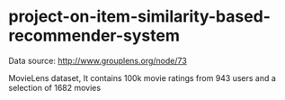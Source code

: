 # project-on-item-similarity-based-recommender-system

Data source: http://www.grouplens.org/node/73

MovieLens dataset, It contains 100k movie ratings from 943 users and a selection of 1682 movies
